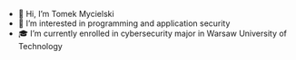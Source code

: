 - 👋 Hi, I’m Tomek Mycielski
- 👀 I’m interested in programming and application security
- 🎓 I’m currently enrolled in cybersecurity major in Warsaw University of Technology

<!---
mycielski/mycielski is a ✨ special ✨ repository because its `README.md` (this file) appears on your GitHub profile.
You can click the Preview link to take a look at your changes.
--->
